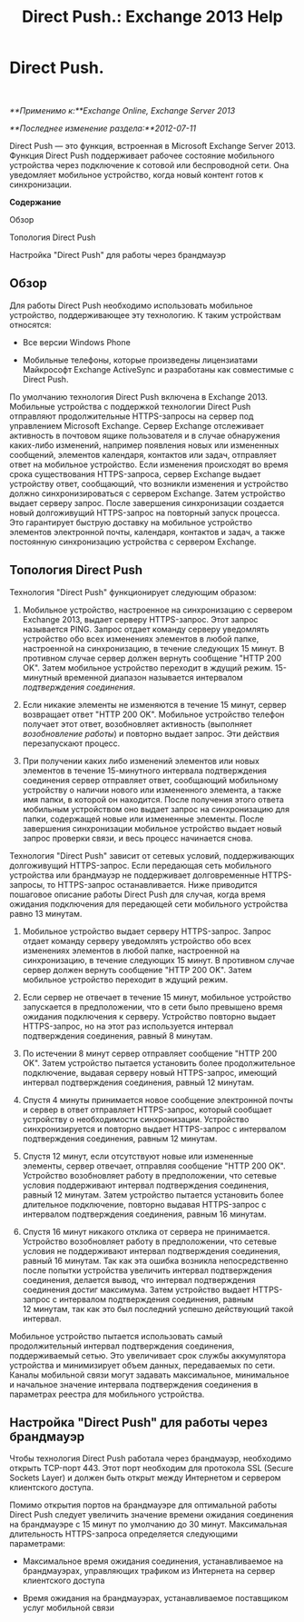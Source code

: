 ﻿---
title: 'Direct Push.: Exchange 2013 Help'
TOCTitle: Direct Push.
ms:assetid: 373c1629-3d4b-4828-b014-9e103de4ef25
ms:mtpsurl: https://technet.microsoft.com/ru-ru/library/Aa997252(v=EXCHG.150)
ms:contentKeyID: 50487822
ms.date: 04/30/2018
mtps_version: v=EXCHG.150
ms.translationtype: HT
---

# Direct Push.

 

_**Применимо к:**Exchange Online, Exchange Server 2013_

_**Последнее изменение раздела:**2012-07-11_

Direct Push — это функция, встроенная в Microsoft Exchange Server 2013. Функция Direct Push поддерживает рабочее состояние мобильного устройства через подключение к сотовой или беспроводной сети. Она уведомляет мобильное устройство, когда новый контент готов к синхронизации.

**Содержание**

Обзор

Топология Direct Push

Настройка "Direct Push" для работы через брандмауэр

## Обзор

Для работы Direct Push необходимо использовать мобильное устройство, поддерживающее эту технологию. К таким устройствам относятся:

  - Все версии Windows Phone

  - Мобильные телефоны, которые произведены лицензиатами Майкрософт Exchange ActiveSync и разработаны как совместимые с Direct Push.

По умолчанию технология Direct Push включена в Exchange 2013. Мобильные устройства с поддержкой технологии Direct Push отправляют продолжительные HTTPS-запросы на сервер под управлением Microsoft Exchange. Сервер Exchange отслеживает активность в почтовом ящике пользователя и в случае обнаружения каких-либо изменений, например появления новых или измененных сообщений, элементов календаря, контактов или задач, отправляет ответ на мобильное устройство. Если изменения происходят во время срока существования HTTPS-запроса, сервер Exchange выдает устройству ответ, сообщающий, что возникли изменения и устройство должно синхронизироваться с сервером Exchange. Затем устройство выдает серверу запрос. После завершения синхронизации создается новый долгоживущий HTTPS-запрос на повторный запуск процесса. Это гарантирует быструю доставку на мобильное устройство элементов электронной почты, календаря, контактов и задач, а также постоянную синхронизацию устройства с сервером Exchange.

## Топология Direct Push

Технология "Direct Push" функционирует следующим образом:

1.  Мобильное устройство, настроенное на синхронизацию с сервером Exchange 2013, выдает серверу HTTPS-запрос. Этот запрос называется PING. Запрос отдает команду серверу уведомлять устройство обо всех изменениях элементов в любой папке, настроенной на синхронизацию, в течение следующих 15 минут. В противном случае сервер должен вернуть сообщение "HTTP 200 OK". Затем мобильное устройство переходит в ждущий режим. 15-минутный временной диапазон называется интервалом *подтверждения соединения*.

2.  Если никакие элементы не изменяются в течение 15 минут, сервер возвращает ответ "HTTP 200 OK". Мобильное устройство телефон получает этот ответ, возобновляет активность (выполняет *возобновление работы*) и повторно выдает запрос. Эти действия перезапускают процесс.

3.  При получении каких либо изменений элементов или новых элементов в течение 15-минутного интервала подтверждения соединения сервер отправляет ответ, сообщающий мобильному устройству о наличии нового или измененного элемента, а также имя папки, в которой он находится. После получения этого ответа мобильным устройством оно выдает запрос на синхронизацию для папки, содержащей новые или измененные элементы. После завершения синхронизации мобильное устройство выдает новый запрос проверки связи, и весь процесс начинается снова.

Технология "Direct Push" зависит от сетевых условий, поддерживающих долгоживущий HTTPS-запрос. Если передающая сеть мобильного устройства или брандмауэр не поддерживает долговременные HTTPS-запросы, то HTTPS-запрос останавливается. Ниже приводится пошаговое описание работы Direct Push для случая, когда время ожидания подключения для передающей сети мобильного устройства равно 13 минутам.

1.  Мобильное устройство выдает серверу HTTPS-запрос. Запрос отдает команду серверу уведомлять устройство обо всех изменениях элементов в любой папке, настроенной на синхронизацию, в течение следующих 15 минут. В противном случае сервер должен вернуть сообщение "HTTP 200 OK". Затем мобильное устройство переходит в ждущий режим.

2.  Если сервер не отвечает в течение 15 минут, мобильное устройство запускается в предположении, что в сети было превышено время ожидания подключения к серверу. Устройство повторно выдает HTTPS-запрос, но на этот раз используется интервал подтверждения соединения, равный 8 минутам.

3.  По истечении 8 минут сервер отправляет сообщение "HTTP 200 OK". Затем устройство пытается установить более продолжительное подключение, выдавая серверу новый HTTPS-запрос, имеющий интервал подтверждения соединения, равный 12 минутам.

4.  Спустя 4 минуты принимается новое сообщение электронной почты и сервер в ответ отправляет HTTPS-запрос, который сообщает устройству о необходимости синхронизации. Устройство синхронизируется и повторно выдает HTTPS-запрос с интервалом подтверждения соединения, равным 12 минутам.

5.  Спустя 12 минут, если отсутствуют новые или измененные элементы, сервер отвечает, отправляя сообщение "HTTP 200 OK". Устройство возобновляет работу в предположении, что сетевые условия поддерживают интервал подтверждения соединения, равный 12 минутам. Затем устройство пытается установить более длительное подключение, повторно выдавая HTTPS-запрос с интервалом подтверждения соединения, равным 16 минутам.

6.  Спустя 16 минут никакого отклика от сервера не принимается. Устройство возобновляет работу в предположении, что сетевые условия не поддерживают интервал подтверждения соединения, равный 16 минутам. Так как эта ошибка возникла непосредственно после попытки устройства увеличить интервал подтверждения соединения, делается вывод, что интервал подтверждения соединения достиг максимума. Затем устройство выдает HTTPS-запрос с интервалом подтверждения соединения, равным 12 минутам, так как это был последний успешно действующий такой интервал.

Мобильное устройство пытается использовать самый продолжительный интервал подтверждения соединения, поддерживаемый сетью. Это увеличивает срок службы аккумулятора устройства и минимизирует объем данных, передаваемых по сети. Каналы мобильной связи могут задавать максимальное, минимальное и начальное значение интервала подтверждения соединения в параметрах реестра для мобильного устройства.

## Настройка "Direct Push" для работы через брандмауэр

Чтобы технология Direct Push работала через брандмауэр, необходимо открыть TCP-порт 443. Этот порт необходим для протокола SSL (Secure Sockets Layer) и должен быть открыт между Интернетом и сервером клиентского доступа.

Помимо открытия портов на брандмауэре для оптимальной работы Direct Push следует увеличить значение времени ожидания соединения на брандмауэре с 15 минут по умолчанию до 30 минут. Максимальная длительность HTTPS-запроса определяется следующими параметрами:

  - Максимальное время ожидания соединения, устанавливаемое на брандмауэрах, управляющих трафиком из Интернета на сервер клиентского доступа

  - Время ожидания на брандмауэрах, устанавливаемое поставщиком услуг мобильной связи

